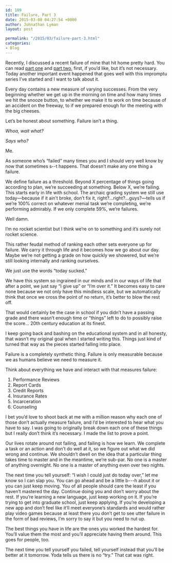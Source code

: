 ```yaml
---
id: 109
title: Failure, Part 3
date: 2015-03-08 04:27:54 +0000
author: Johnathan Lyman
layout: post

permalink: "/2015/03/failure-part-3.html"
categories:
- Blog
---
```

Recently, I discussed a recent failure of mine that hit home pretty hard. You can read [part one][1] and [part two][2], first, if you’d like, but it’s not necessary. Today another important event happened that goes well with this impromptu series I’ve started and I want to talk about it.

Every day contains a new measure of varying successes. From the very beginning whether we get up in the morning on time and how many times we hit the snooze button, to whether we make it to work on time because of an accident on the freeway, to if we prepared enough for the meeting with the big cheeses.

Let’s be honest about something. Failure isn’t a thing.

*Whoa, wait what?*

*Says who?*

Me.

As someone who’s “failed” many times you and I should very well know by now that sometimes s--t happens. That doesn’t make any one thing a failure.

We define failure as a threshold. Beyond X percentage of things going according to plan, we’re succeeding at something. Below X, we’re failing. This starts early in life with school. The archaic grading system we still use today—because if it ain’t broke, don’t fix it, right?…right?…guys?—tells us if we’re 100% correct on whatever menial task we’re completing, we’re performing admirably. If we only complete 59%, we’re failures.

Well damn.

I’m no rocket scientist but I think we’re on to something and it’s surely not rocket science.

This rather feudal method of ranking each other sets everyone up for failure. We carry it through life and it becomes how we go about our day. Maybe we’re not getting a grade on how quickly we showered, but we’re still looking internally and ranking ourselves.

We just use the words “today sucked.”

We have this system so ingrained in our minds and in our ways of life that after a point, we just say “I give up” or “I’m over it.” It becomes easy to care none because we not only have this mindless scale, but we automatically think that once we cross the point of no return, it’s better to blow the rest off.

That would certainly be the case in school if you didn’t have a passing grade and there wasn’t enough time or “things” left to do to possibly raise the score… 20th century education at its finest.

I keep going back and bashing on the educational system and in all honesty, that wasn’t my original goal when I started writing this. Things just kind of turned that way as the pieces started falling into place.

Failure is a completely synthetic thing. Failure is only measurable because we as humans believe we need to measure it.

Think about everything we have and interact with that measures failure:

1.  Performance Reviews
2.  Report Cards
3.  Credit Reports
4.  Insurance Rates
5.  Incarceration
6.  Counseling

I bet you’d love to shoot back at me with a million reason why each one of those don’t actually measure failure, and I’d be interested to hear what you have to say. I was going to originally break down each one of these things but I really don’t think it’s necessary. I made the list to prove a point.

Our lives rotate around not failing, and failing is how we learn. We complete a task or an action and don’t do well at it, so we figure out what we did wrong and continue. We shouldn’t dwell on the idea that a particular thing takes time to master and in the meantime, we’re sub-par. No one is a master of anything overnight. No one is a master of anything even over two nights.

The next time you tell yourself: “I wish I could just do today over,” let me know so I can slap you. You can go ahead and be a little b---h about it or you can just keep moving. You of all people should care the least if you haven’t mastered the day. Continue doing you and don’t worry about the rest. If you’re learning a new language, just keep working on it. If you’re trying to get into graduate school, just keep applying. If you’re developing a new app and don’t feel like it’ll meet everyone’s standards and would rather play video games because at least there you don’t get to see utter failure in the form of bad reviews, I’m sorry to say it but you need to nut up.

The best things you have in life are the ones you worked the hardest for. You’ll value them the most and you’ll appreciate having them around. This goes for people, too.

The next time you tell yourself you failed, tell yourself instead that you’ll be better at it tomorrow. Yoda tells us there is no “try.” That cat was right.

[1]: https://johnathan.org/p/failure "Recovering from Failure"
[2]: https://johnathan.org/p/failure-part-2 "Recovering From Failure, Part 2"